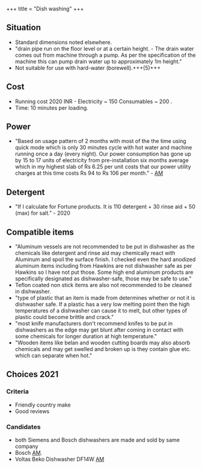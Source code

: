 +++
title = "Dish washing"
+++

## Situation
- Standard dimensions noted elsewhere.
- "drain pipe run on the floor level or at a certain height. - The drain water comes out from machine through a pump. As per the specification of the machine this can pump drain water up to approximately 1m height."
- Not suitable for use with hard-water (borewell).+++(5)+++

## Cost
- Running cost 2020 INR - Electricity ~ 150 Consumables ~ 200 .
- Time: 10 minutes per loading.

## Power
- "Based on usage pattern of 2 months with most of the the time using quick mode which is only 30 minutes cycle with hot water and machine running once a day (every night). Our power consumption has gone up by 15 to 17 units of electricity from pre-installation six months average which in my highest slab of Rs 6.25 per unit costs that our power utility charges at this time costs Rs 94 to Rs 106 per month." - [AM](https://www.amazon.in/Bosch-Place-Settings-Dishwasher-SMS66GW01I/dp/B07JW77MVJ/ref=sr_1_5?dchild=1&qid=1612707479&s=kitchen&sr=1-5#customerReviews)

## Detergent
- "If I calculate for Fortune products. It is 110 detergent + 30 rinse aid + 50 (max) for salt." - 2020

## Compatible items
- "Aluminum vessels are not recommended to be put in dishwasher as the chemicals like detergent and rinse aid may chemically react with Aluminum and spoil the surface finish. I checked even the hard anodized aluminum items including from Hawkins are not dishwasher safe as per Hawkins so I have not put those. Some high end aluminum products are specifically designated as dishwasher-safe, those may be safe to use."
- Teflon coated non stick items are also not recommended to be cleaned in dishwasher. 
- "type of plastic that an item is made from determines whether or not it is dishwasher safe. If a plastic has a very low melting point then the high temperatures of a dishwasher can cause it to melt, but other types of plastic could become brittle and crack." 
- "most knife manufacturers don't recommend knifes to be put in dishwashers as the edge may get blunt after coming in contact with some chemicals for longer duration at high temperature."
- "Wooden items like belan and wooden cutting boards may also absorb chemicals and may get swelled and broken up is they contain glue etc. which can separate when hot."

## Choices 2021
### Criteria
- Friendly country make
- Good reviews

### Candidates
-  both Siemens and Bosch dishwashers are made and sold by same company
- Bosch [AM](https://www.amazon.in/Bosch-Place-Settings-Dishwasher-SMS66GW01I/dp/B07JW77MVJ/ref=sr_1_5?dchild=1&qid=1612707479&s=kitchen&sr=1-5#customerReviews).
- Voltas Beko Dishwasher DF14W [AM](https://www.amazon.in/Voltas-Beko-DF14W-Dishwasher/dp/B08G1S351Q/ref=sr_1_10?dchild=1&qid=1612707479&s=kitchen&sr=1-10)